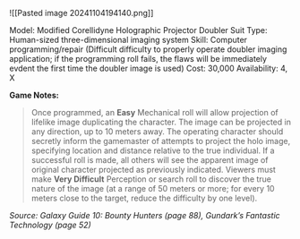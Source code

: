 ![[Pasted image 20241104194140.png]]

Model: Modified Corellidyne Holographic Projector Doubler
Suit
Type: Human-sized three-dimensional imaging system
Skill: Computer programming/repair (Difficult difficulty
to properly operate doubler imaging application; if the
programming roll fails, the flaws will be immediately evdent
the first time the doubler image is used)
Cost: 30,000
Availability: 4, X

**Game Notes:**
> Once programmed, an **Easy** Mechanical roll will allow projection of lifelike image duplicating the character. The image can be projected in any direction, up to 10 meters away. The operating character should secretly inform the gamemaster of attempts to project the holo image, specifying location and distance relative to the true individual. If a successful roll is made, all others will see the apparent image of original character projected as previously indicated. Viewers must make **Very Difficult** Perception or search roll to discover the true nature of the image (at a range of 50 meters or more; for every 10 meters close to the target, reduce the difficulty by one level).

*Source: Galaxy Guide 10: Bounty Hunters (page 88), Gundark’s Fantastic Technology (page 52)*